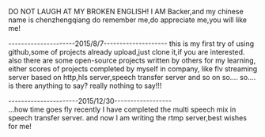 DO NOT LAUGH AT MY BROKEN ENGLISH!
I AM Backer,and my chinese name is chenzhengqiang
do remember me,do appreciate me,you will like me!


---------------------2015/8/7--------------------
this is my first try of using github,some of projects already upload,just clone it,if you are interested.
also there are some open-source projects written by others for my learning,
either scores of projects completed by myself in company,
like flv streaming server based on http,hls server,speech transfer server and so on
so....
so....
is there anything to say?
really nothing to say!!!


----------------------2015/12/30------------------                                              
...how time goes fly
recently I have completed the multi speech  mix in speech transfer server.
and now I am writing the rtmp server,best wishes for me!
